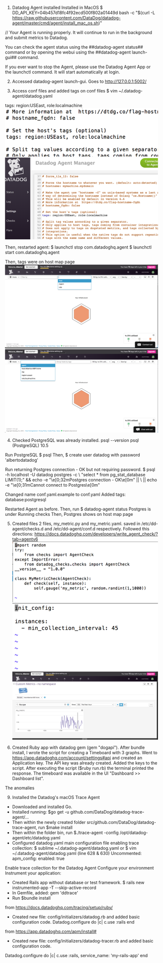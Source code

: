 1. Datadog Agent installed 
Installed in MacOS
$ DD_API_KEY=04b457d18fc4f92ecd500f802a01449d bash -c "$(curl -L https://raw.githubusercontent.com/DataDog/datadog-agent/master/cmd/agent/install_mac_os.sh)"

// Your Agent is running properly. It will continue to run in the
background and submit metrics to Datadog.

You can check the agent status using the ##datadog-agent status## command or by opening the webui using the ##datadog-agent launch-gui## command.

If you ever want to stop the Agent, please use the Datadog Agent App or the launchctl command. It will start automatically at login.

2. Accessed datadog-agent launch-gui. Goes to http://127.0.0.1:5002/ 

3. Access conf files and added tags on conf files
$ vim ~/.datadog-agent/datadog.yaml

tags: region:USEast, role:localmachine
![alt text](screenshots/tags_on_agent_config_file.png)
![alt text](screenshots/tags_on_ui.png)

Then, restarted agent: 
$ launchctl stop com.datadoghq.agent
$ launchctl start com.datadoghq.agent

Then, tags were on host map page
![alt text](screenshots/tags_on_host_map_page.png)
![alt text](screenshots/tags_on_host_map_page2.png)

4. Checked PostgreSQL was already installed.
psql --version
psql (PostgreSQL) 10.5

Run PostgreSQL
$ psql
Then, 
$ create user datadog with password 'albertodatadog'

Run returning Postgres connection - OK but not requiring password.
$ psql -h localhost -U datadog postgres -c \ "select * from pg_stat_database LIMIT(1);" && echo -e "\e[0;32mPostgres connection - OK\e[0m" || \ || echo -e "\e[0;31mCannot connect to Postgres\e[0m"

Changed name conf.yaml.example to conf.yaml
Added tags: database:postgresql

Restarted Agent as before. Then, run 
$ datadog-agent status
Postgres is under Running checks
Then, Postgres shows on host map page

5. Created files 2 files, my_metric.py and my_metric.yaml. saved in /etc/dd-agent/checks.d and /etc/dd-agent/conf.d respectively.
Followed this directions: https://docs.datadoghq.com/developers/write_agent_check/?tab=agentv6
![alt text](screenshots/my_metrics_py_file.png)
![alt text](screenshots/my_metrics_yaml_collection_interval_45.png)
![alt text](screenshots/my_metrics_graph.png)


6. Created Ruby app with datadog gem (gem "dogapi").
After bundle install, I wrote the script for creating a Timeboard with 3 graphs. 
Went to https://app.datadoghq.com/account/settings#api and created an Application key. The API key was already created. Added the keys to the script.
After executing the script ($ruby run.rb) the terminal printed the response. The timeboard was available in the UI "Dashboard >> Dashboard list".

The anomalies 


9. Installed the Datadog's macOS Trace Agent 
- Downloaded and installed Go.
- Installed running:
$go get -u github.com/DataDog/datadog-trace-agent/...
- Then within the newly created folder src/github.com/DataDog/datadog-trace-agent, run
$make install
- Then within the  folder bin, run
$./trace-agent -config /opt/datadog-agent/etc/datadog.yaml
- Configured datadog.yaml main configuration file enabling trace collection:
$ sublime ~/.datadog-agent/datadog.yaml
or
$ vim ~/.datadog-agent/datadog.yaml
(line 628 & 630)
Uncommented:
 apm_config:
  enabled: true

Enable trace collection for the Datadog Agent
Configure your environment
Instrument your application:
- Created Rails app without database or test framework. $ rails new instrumented-app -T --skip-active-record
- In Gemfile, added:
gem 'ddtrace'
- Run $bundle install

from https://docs.datadoghq.com/tracing/setup/ruby/
- Created new file: config/initializers/datadog.rb and added basic configuration code.
Datadog.configure do |c|
  c.use :rails
end


from https://app.datadoghq.com/apm/install#
- Created new file: config/initializers/datadog-tracer.rb and added basic configuration code.

Datadog.configure do |c|
    c.use :rails, service_name: 'my-rails-app'
end

